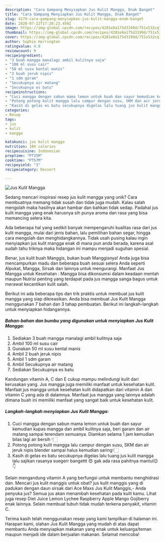 ```yaml
---
description: "Cara Gampang Menyiapkan Jus Kulit Mangga, Enak Banget"
title: "Cara Gampang Menyiapkan Jus Kulit Mangga, Enak Banget"
slug: 4179-cara-gampang-menyiapkan-jus-kulit-mangga-enak-banget
date: 2020-07-22T17:28:23.456Z
image: https://img-global.cpcdn.com/recipes/4281e8a175d3199d/751x532cq70/jus-kulit-mangga-foto-resep-utama.jpg
thumbnail: https://img-global.cpcdn.com/recipes/4281e8a175d3199d/751x532cq70/jus-kulit-mangga-foto-resep-utama.jpg
cover: https://img-global.cpcdn.com/recipes/4281e8a175d3199d/751x532cq70/jus-kulit-mangga-foto-resep-utama.jpg
author: Sophie Harrington
ratingvalue: 4.8
reviewcount: 9
recipeingredient:
- "3 buah mangga manalagi ambil kulitnya saja"
- "100 ml susu cair"
- "50 ml susu kental manis"
- "2 buah jeruk nipis"
- "1 sdm garam"
- "Secukupnya air matang"
- "Secukupnya es batu"
recipeinstructions:
- "Cuci mangga dengan sabun mama lemon untuk buah dan sayur kemudian kupas mangga dan ambil kulitnya saja, beri garam dan air matang sampai terendam semuanya. Diamkan selama 1 jam kemudian bilas lagi air bersih 👇🏻"
- "Potong potong kulit mangga lalu campur dengan susu, SKM dan air jeruk nipis blender sampai halus kemudian saring👇🏻"
- "Kasih di gelas es batu secukupnya digelas lalu tuang jus kulit mangga lalu sajikan rasanya suegerr bangettt 😍 gak ada rasa pahitnya mantul😉👇"
categories:
- Resep
tags:
- jus
- kulit
- mangga

katakunci: jus kulit mangga 
nutrition: 104 calories
recipecuisine: Indonesian
preptime: "PT35M"
cooktime: "PT57M"
recipeyield: "3"
recipecategory: Dessert

---
```



![Jus Kulit Mangga](https://img-global.cpcdn.com/recipes/4281e8a175d3199d/751x532cq70/jus-kulit-mangga-foto-resep-utama.jpg)

Sedang mencari inspirasi resep jus kulit mangga yang unik? Cara membuatnya memang tidak susah dan tidak juga mudah. Kalau salah mengolah maka hasilnya akan hambar dan bahkan tidak sedap. Padahal jus kulit mangga yang enak harusnya sih punya aroma dan rasa yang bisa memancing selera kita.

Ada beberapa hal yang sedikit banyak mempengaruhi kualitas rasa dari jus kulit mangga, mulai dari jenis bahan, lalu pemilihan bahan segar, hingga cara mengolah dan menghidangkannya. Tidak usah pusing kalau ingin menyiapkan jus kulit mangga enak di mana pun anda berada, karena asal sudah tahu triknya maka hidangan ini mampu menjadi suguhan spesial.

Benar, jus kulit buah Manggis, bukan buah Manggisnya! Anda juga bisa mencampurkan madu dan beberapa buah sesuai selera Anda seperti Alpukat, Mangga, Sirsak dan lainnya untuk mengurangi. Manfaat Jus Mangga untuk Kesehatan : Mangga bisa dikonsumsi dalam keadaan mentah maupun Nutrisi penting yang terdapat pada jus mangga sanga bagus untuk merawat kecantikan kulit salah.


Berikut ini ada beberapa tips dan trik praktis untuk membuat jus kulit mangga yang siap dikreasikan. Anda bisa membuat Jus Kulit Mangga menggunakan 7 bahan dan 3 tahap pembuatan. Berikut ini langkah-langkah untuk menyiapkan hidangannya.

<!--inarticleads1-->

##### Bahan-bahan dan bumbu yang digunakan untuk menyiapkan Jus Kulit Mangga:

1. Sediakan 3 buah mangga manalagi ambil kulitnya saja
1. Ambil 100 ml susu cair
1. Gunakan 50 ml susu kental manis
1. Ambil 2 buah jeruk nipis
1. Ambil 1 sdm garam
1. Ambil Secukupnya air matang
1. Sediakan Secukupnya es batu


Kandungan vitamin A, C dan E cukup mampu melindungi kulit dari kerusakan yang. Jus mangga juga memiliki manfaat untuk kesehatan kulit. Manfaat jus mangga untuk kesehatan kulit didapatkan dari vitamin A dan vitamin C yang ada di dalamnya. Manfaat jus mangga yang lainnya adalah dimana buah ini memiliki manfaat yang sangat baik untuk kesehatan kulit. 

<!--inarticleads2-->

##### Langkah-langkah menyiapkan Jus Kulit Mangga:

1. Cuci mangga dengan sabun mama lemon untuk buah dan sayur kemudian kupas mangga dan ambil kulitnya saja, beri garam dan air matang sampai terendam semuanya. Diamkan selama 1 jam kemudian bilas lagi air bersih 👇🏻
1. Potong potong kulit mangga lalu campur dengan susu, SKM dan air jeruk nipis blender sampai halus kemudian saring👇🏻
1. Kasih di gelas es batu secukupnya digelas lalu tuang jus kulit mangga lalu sajikan rasanya suegerr bangettt 😍 gak ada rasa pahitnya mantul😉👇


Selain mengandung vitamin A yang berfungsi untuk membantu menghidrasi dan. Mencari jus kulit manggis untuk obat? jus kulit manggis yang di padukan dengan daun sirsak dari Ace Maxs Jus Kulit Manggis,- Anda penyuka jus? Semua jus akan menambah kesehatan pada kulit kamu. Lihat juga resep Diet Juice Lemon Lychee Raspberry Apple Mango Gojiberry enak lainnya. Selain membuat tubuh tidak mudah terkena penyakit, vitamin C. 

Terima kasih telah menggunakan resep yang kami tampilkan di halaman ini. Harapan kami, olahan Jus Kulit Mangga yang mudah di atas dapat membantu Anda menyiapkan makanan yang enak untuk keluarga/teman maupun menjadi ide dalam berjualan makanan. Selamat mencoba!
